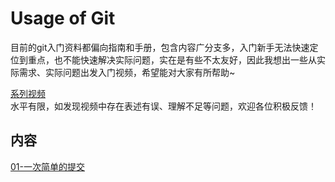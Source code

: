 # Usage of Git

目前的git入门资料都偏向指南和手册，包含内容广分支多，入门新手无法快速定位到重点，也不能快速解决实际问题，实在是有些不太友好，因此我想出一些从实际需求、实际问题出发入门视频，希望能对大家有所帮助~

[系列视频](https://www.bilibili.com/video/BV13y421h7Wx)  
水平有限，如发现视频中存在表述有误、理解不足等问题，欢迎各位积极反馈！

## 内容

[01-一次简单的提交](./01-一次简单的提交.md)  


